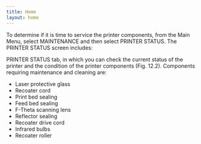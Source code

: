 ```yaml
---
title: Home
layout: home
---
```


To determine if it is time to service the printer components, from the Main Menu, select MAINTENANCE and then select PRINTER STATUS. 
The PRINTER STATUS screen includes:

PRINTER STATUS tab, in which you can check the current status of the printer and the condition of the printer components (Fig. 12.2).
Components requiring maintenance and cleaning are:
- Laser protective glass
- Recoater cord
- Print bed sealing
- Feed bed sealing
- F-Theta scanning lens
- Reflector sealing
- Recoater drive cord
- Infrared bulbs
- Recoater roller
